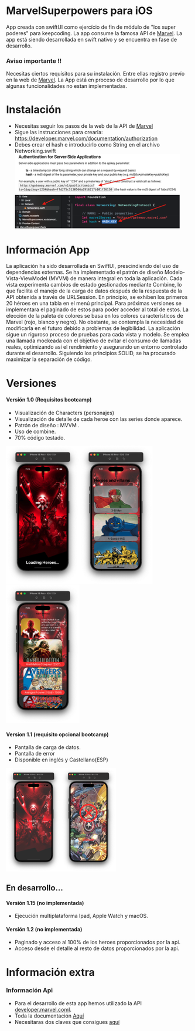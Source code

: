 # MarvelSuperpowers para iOS

App creada con swiftUI como ejercício de fin de módulo de "Ios super poderes" para keepcoding. 
La app consume la famosa API de  [Marvel](https://developer.marvel.com/).
La app está siendo desarrollada en swift nativo y se encuentra en fase de desarrollo.

### Aviso importante !!
 Necesitas ciertos requísitos para su instalación. Entre ellas registro prevío en la web de [Marvel](https://developer.marvel.com/).
 La App está en proceso de desarrollo por lo que algunas funcionalidades no estan implementadas.

# Instalación
- Necesitas seguir los pasos de la web de la API de [Marvel](https://developer.marvel.com/documentation/getting_started)
- Sigue las instrucciones para crearla: https://developer.marvel.com/documentation/authorization
- Debes crear el hash e introducirlo como String en el archivo Networking.swift
<img src="https://github.com/Pablomarke/GitImages/blob/main/marvelsuperpowers/DoHash.png" width="450" /><img src="https://github.com/Pablomarke/GitImages/blob/main/marvelsuperpowers/Hash.png" width="450" />

# Información App

La aplicación ha sido desarrollada en SwiftUI, prescindiendo del uso de dependencias externas. Se ha implementado el patrón de diseño Modelo-Vista-ViewModel (MVVM) de manera integral en toda la aplicación. Cada vista experimenta cambios de estado gestionados mediante Combine, lo que facilita el manejo de la carga de datos después de la respuesta de la API obtenida a través de URLSession.
En principio, se exhiben los primeros 20 héroes en una tabla en el menú principal.  Para próximas versiones se implementara el paginado de estos para poder acceder al total de estos.
La elección de la paleta de colores se basa en los colores característicos de Marvel (rojo, blanco y negro). No obstante, se contempla la necesidad de modificarla en el futuro debido a problemas de legibilidad.
La aplicación sigue un riguroso proceso de pruebas para cada vista y modelo. Se emplea una llamada mockeada con el objetivo de evitar el consumo de llamadas reales, optimizando así el rendimiento y asegurando un entorno controlado durante el desarrollo.
Siguiendo los principios SOLID, se ha procurado maximizar la separación de código.

# Versiones
#### Versión 1.0 (Requisitos bootcamp)
- Visualización de Characters (personajes)
- Visualización de detalle de cada heroe con las series donde aparece.
- Patrón de diseño : MVVM .
- Uso de combine.
- 70% código testado.
  
<img src="https://github.com/Pablomarke/GitImages/blob/main/marvelsuperpowers/Launch.png" width="200" /><img src="https://github.com/Pablomarke/GitImages/blob/main/marvelsuperpowers/Main.png" width="200" /><img src="https://github.com/Pablomarke/GitImages/blob/main/marvelsuperpowers/Detail.png" width="200" />
  
#### Version 1.1 (requisito opcional bootcamp)
- Pantalla de carga de datos.
- Pantalla de error
- Disponible en inglés y Castellano(ESP)
  
<img src="https://github.com/Pablomarke/GitImages/blob/main/marvelsuperpowers/Load.png" width="150" /><img src="https://github.com/Pablomarke/GitImages/blob/main/marvelsuperpowers/Error.png" width="150" />

## En desarrollo...
#### Versión 1.15 (no implementada)
- Ejecución multiplataforma Ipad, Apple Watch y macOS.

#### Versión 1.2 (no implementada)
- Paginado y acceso al 100% de los heroes proporcionados por la api.
- Acceso desde el detalle al resto de datos proporcionados por la api.

# Información extra
### Información Api

- Para el desarrollo de esta app hemos utilizado la API [developer.marvel.comI](https://developer.marvel.com/documentation/generalinfo).
- Toda la documentación [Aquí](https://developer.marvel.com/documentation/getting_started)
- Necesitaras dos claves que consigues [aquí](https://developer.marvel.com/documentation/getting_started)
 
